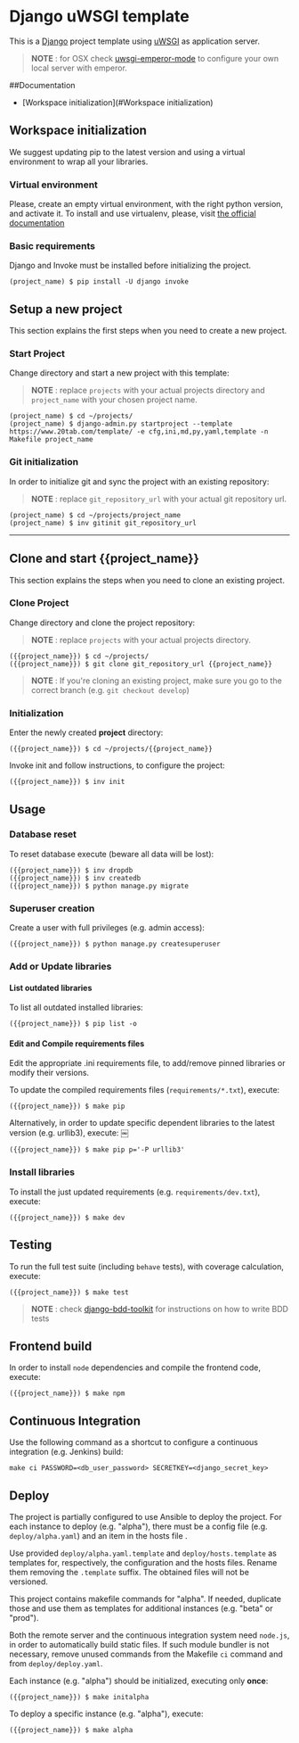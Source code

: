 # Django uWSGI template

This is a [Django](https://docs.djangoproject.com) project template using [uWSGI](https://uwsgi-docs.readthedocs.io) as application server.

> **NOTE** : for OSX check [uwsgi-emperor-mode](https://github.com/20tab/uwsgi-emperor-mode) to configure your own local server with emperor.

##Documentation

* [Workspace initialization](#Workspace initialization)

## Workspace initialization

We suggest updating pip to the latest version and using a virtual environment to wrap all your libraries.

### Virtual environment

Please, create an empty virtual environment, with the right python version, and activate it. 
To install and use virtualenv, please, visit [the official documentation](https://virtualenv.pypa.io/en/latest/)


### Basic requirements

Django and Invoke must be installed before initializing the project.

```shell
(project_name) $ pip install -U django invoke
```

## Setup a new project

This section explains the first steps when you need to create a new project.

### Start Project

Change directory and start a new project with this template:

> **NOTE** : replace `projects` with your actual projects directory and `project_name` with your chosen project name.

```shell
(project_name) $ cd ~/projects/
(project_name) $ django-admin.py startproject --template https://www.20tab.com/template/ -e cfg,ini,md,py,yaml,template -n Makefile project_name
```

### Git initialization

In order to initialize git and sync the project with an existing repository:

> **NOTE** : replace `git_repository_url` with your actual git repository url.

```shell
(project_name) $ cd ~/projects/project_name
(project_name) $ inv gitinit git_repository_url
```


--------------------------------------------------------------------------------------------

## Clone and start {{project_name}}

This section explains the steps when you need to clone an existing project.

### Clone Project

Change directory and clone the project repository:

> **NOTE** : replace `projects` with your actual projects directory.

```shell
({{project_name}}) $ cd ~/projects/
({{project_name}}) $ git clone git_repository_url {{project_name}}
```

> **NOTE** : If you're cloning an existing project, make sure you go to the correct branch (e.g. `git checkout develop`)

### Initialization

Enter the newly created **project** directory:

```shell
({{project_name}}) $ cd ~/projects/{{project_name}}
```

Invoke init and follow instructions, to configure the project:

```shell
({{project_name}}) $ inv init
```

## Usage

### Database reset

To reset database execute (beware all data will be lost):

```shell
({{project_name}}) $ inv dropdb
({{project_name}}) $ inv createdb
({{project_name}}) $ python manage.py migrate
```

### Superuser creation

Create a user with full privileges (e.g. admin access):

```shell
({{project_name}}) $ python manage.py createsuperuser
```

### Add or Update libraries

#### List outdated libraries

To list all outdated installed libraries:

```shell
({{project_name}}) $ pip list -o
```

#### Edit and Compile requirements files

Edit the appropriate .ini requirements file, to add/remove pinned libraries or modify their versions.

To update the compiled requirements files (`requirements/*.txt`), execute:

```shell
({{project_name}}) $ make pip
```

Alternatively, in order to update specific dependent libraries to the latest version (e.g. urllib3), execute:
￼
```shell
({{project_name}}) $ make pip p='-P urllib3'
```

### Install libraries

To install the just updated requirements (e.g. `requirements/dev.txt`), execute:

```shell
({{project_name}}) $ make dev
```

## Testing

To run the full test suite (including `behave` tests), with coverage calculation, execute:

```shell
({{project_name}}) $ make test
```

> **NOTE** :  check [django-bdd-toolkit](https://github.com/20tab/django-bdd-toolkit) for instructions on how to write BDD tests

## Frontend build

In order to install `node` dependencies and compile the frontend code, execute:

```shell
({{project_name}}) $ make npm
```

## Continuous Integration

Use the following command as a shortcut to configure a continuous integration (e.g. Jenkins) build:

```shell
make ci PASSWORD=<db_user_password> SECRETKEY=<django_secret_key>
```

## Deploy

The project is partially configured to use Ansible to deploy the project. For each instance to deploy (e.g. "alpha"), there must be a config file (e.g. `deploy/alpha.yaml`) and an item in the hosts file .

Use provided `deploy/alpha.yaml.template` and `deploy/hosts.template` as templates for, respectively, the configuration and the hosts files. Rename them removing the `.template` suffix. The obtained files will not be versioned.

This project contains makefile commands for "alpha". If needed, duplicate those and use them as templates for additional instances (e.g. "beta" or "prod").

Both the remote server and the continuous integration system need `node.js`, in order to automatically build static files. If such module bundler is not necessary, remove unused commands from the Makefile `ci` command and from `deploy/deploy.yaml`.

Each instance (e.g. "alpha") should be initialized, executing only **once**:

```shell
({{project_name}}) $ make initalpha
```

To deploy a specific instance (e.g. "alpha"), execute:

```shell
({{project_name}}) $ make alpha
```
